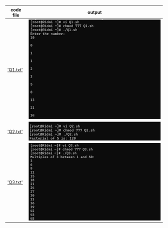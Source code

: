 | code file | output |
|-----------|--------|
|['Q1.txt'](./Codes/Q1.txt)|![Q1.png](./Outputs/Q1.png)|
|['Q2.txt'](./Codes/Q2.txt)|![Q2.png](./Outputs/Q2.png)|
|['Q3.txt'](./Codes/Q3.txt)|![Q3.png](./Outputs/Q3.png)|

